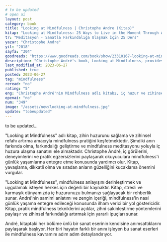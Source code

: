 ```yaml
---
# to be updated
# open ai
layout: post
category: book
title: "Looking at Mindfulness | Christophe Andre (Kitap)"
kitap: "Looking at Mindfulness: 25 Ways to Live in the Moment Through Art"
tr: "Meditasyon - Sanatla Farkındalığa Ulaşmak İçin 25 Ders"
yazar: "Christophe Andre"
yil: "2018"
sayfa: "304"
goodreads: "https://www.goodreads.com/book/show/23310167-looking-at-mindfulness"
description: "Christophe André's book, Looking at Mindfulness, provides a valuable guide to understanding and practicing mindfulness for inner peace and mental well-being."
last_modified_at: 2023-06-27
published: true
posted: 2023-06-27
tag: "mindfulness"
reread: "no"
rating: "5"
eng: "Christophe André'nin Mindfulness adlı kitabı, iç huzur ve zihinsel refah için mindfulness'in anlaşılması ve uygulanması konusunda yol gösteriyor."
openai: "no"
num: "349"
image: "/assets/new/looking-at-mindfulness.jpg"
update: "tobeupdated"
---
```


to be updated...

"Looking at Mindfulness" adlı kitap, zihin huzurunu sağlama ve zihinsel refahı artırma amacıyla mindfulness pratiğini keşfetmektedir. Şimdiki anın farkında olma, farkındalığı geliştirme ve mindfulness meditasyonu yoluyla iç huzura ulaşma sanatını ele almaktadır. Christophe André, iç görülerini, deneyimlerini ve pratik egzersizlerini paylaşarak okuyuculara mindfulness'i günlük yaşamlarına entegre etme konusunda yardımcı olur. Kitap, yavaşlama, dikkatli olma ve sıradan anların güzelliğini kucaklama önemini vurgular.

"Looking at Mindfulness", mindfulness anlayışını derinleştirmek ve uygulamak isteyen herkes için değerli bir kaynaktır. Kitap, stresli ve karmaşık dünyamızda iç huzurunuzu bulmanızı sağlayacak bir rehberlik sunar. André'nin samimi anlatımı ve zengin içeriği, mindfulness'in nasıl günlük yaşama entegre edileceği konusunda ilham verici bir yol göstericidir. Kitap, pratik mindfulness tekniklerini açıklar, zihni sakinleştirme yöntemlerini paylaşır ve zihinsel farkındalığı artırmak için yararlı ipuçları sunar.

André, kitaptaki her bölüme ünlü bir sanat eserinin kendisine anımsattıklarını paylaşarak başlıyor. Her biri hayatın farklı bir anını işleyen bu sanat eserleri ile mindfulness kavramını adım adım detaylandırıyor.
